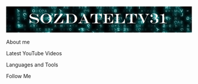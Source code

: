 [![Header](https://github.com/SozdatelTV31/SozdatelTV31/blob/main/assets/heander.jpg)](@SozdatelTV)

About me

Latest YouTube Videos

Languages and Tools

Follow Me
